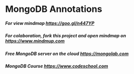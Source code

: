# MongoDB Annotations

##### For view mindmap https://goo.gl/n447YP
##### For colaboration, fork this project and open mindmap on https://www.mindmup.com
##### Free MongoDB server on the cloud https://mongolab.com
##### MongoDB Course https://www.codeschool.com
